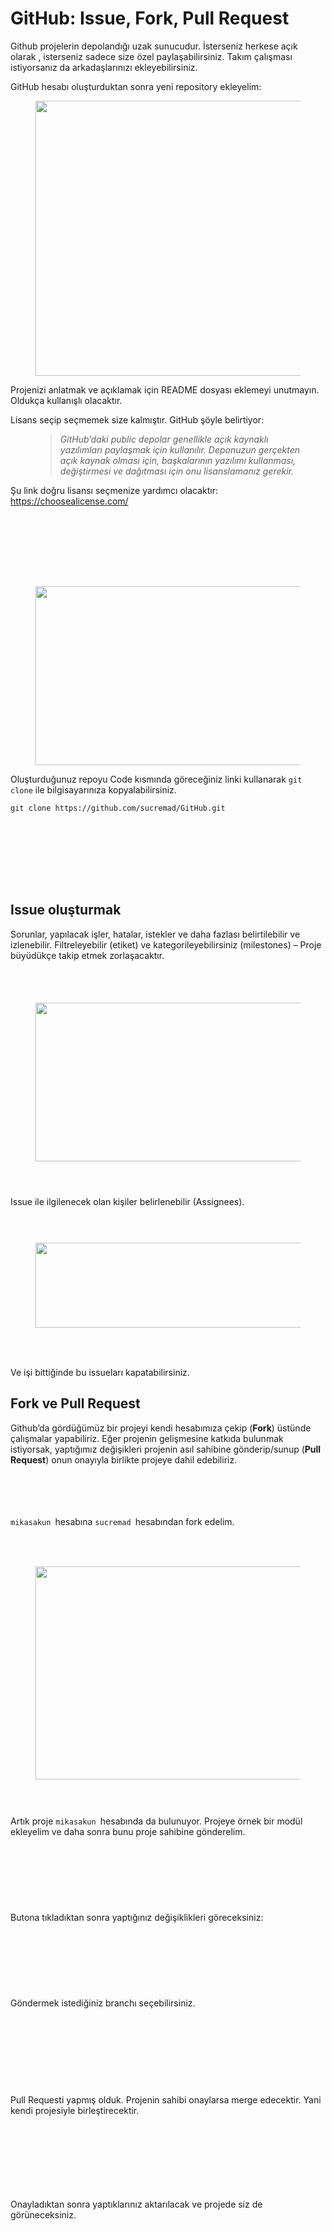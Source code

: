 <h1 class="entry-title">GitHub: Issue, Fork, Pull&nbsp;Request</h1>		</header><!-- .entry-header -->
		<div class="entry-content">
		
<p>Github projelerin depolandığı uzak sunucudur. İsterseniz herkese açık olarak , isterseniz sadece size özel paylaşabilirsiniz. Takım çalışması istiyorsanız da arkadaşlarınızı ekleyebilirsiniz. </p>



<p>GitHub hesabı oluşturduktan sonra yeni repository ekleyelim:</p>



<div class="wp-block-image"><figure class="aligncenter size-large is-resized"><img loading="lazy" data-attachment-id="244" data-permalink="https://cybling.wordpress.com/image-9/" data-orig-file="https://cybling.files.wordpress.com/2021/01/image-9.png" data-orig-size="944,822" data-comments-opened="0" data-image-meta="{&quot;aperture&quot;:&quot;0&quot;,&quot;credit&quot;:&quot;&quot;,&quot;camera&quot;:&quot;&quot;,&quot;caption&quot;:&quot;&quot;,&quot;created_timestamp&quot;:&quot;0&quot;,&quot;copyright&quot;:&quot;&quot;,&quot;focal_length&quot;:&quot;0&quot;,&quot;iso&quot;:&quot;0&quot;,&quot;shutter_speed&quot;:&quot;0&quot;,&quot;title&quot;:&quot;&quot;,&quot;orientation&quot;:&quot;0&quot;}" data-image-title="image-9" data-image-description="" data-medium-file="https://cybling.files.wordpress.com/2021/01/image-9.png?w=300" data-large-file="https://cybling.files.wordpress.com/2021/01/image-9.png?w=944" src="https://cybling.files.wordpress.com/2021/01/image-9.png?w=944" alt="" class="wp-image-244" width="506" height="440" srcset="https://cybling.files.wordpress.com/2021/01/image-9.png?w=506 506w, https://cybling.files.wordpress.com/2021/01/image-9.png?w=150 150w, https://cybling.files.wordpress.com/2021/01/image-9.png?w=300 300w, https://cybling.files.wordpress.com/2021/01/image-9.png?w=768 768w, https://cybling.files.wordpress.com/2021/01/image-9.png 944w" sizes="(max-width: 506px) 100vw, 506px" /></figure></div>



<p>Projenizi anlatmak ve açıklamak için README dosyası eklemeyi unutmayın. Oldukça kullanışlı olacaktır. </p>



<p>Lisans seçip seçmemek size kalmıştır. GitHub şöyle belirtiyor:</p>



<figure class="wp-block-pullquote"><blockquote><p></p><cite>GitHub&#8217;daki public depolar genellikle açık kaynaklı yazılımları paylaşmak için kullanılır. Deponuzun gerçekten açık kaynak olması için, başkalarının yazılımı kullanması, değiştirmesi ve dağıtması için onu lisanslamanız gerekir.</cite></blockquote></figure>



<p>Şu link doğru lisansı seçmenize yardımcı olacaktır: <a href="https://choosealicense.com/" rel="nofollow">https://choosealicense.com/</a></p>



<div style="height:100px;" aria-hidden="true" class="wp-block-spacer"></div>



<div class="wp-block-image"><figure class="aligncenter size-large is-resized"><img loading="lazy" data-attachment-id="251" data-permalink="https://cybling.wordpress.com/image-10/" data-orig-file="https://cybling.files.wordpress.com/2021/01/image-10.png" data-orig-size="1155,472" data-comments-opened="0" data-image-meta="{&quot;aperture&quot;:&quot;0&quot;,&quot;credit&quot;:&quot;&quot;,&quot;camera&quot;:&quot;&quot;,&quot;caption&quot;:&quot;&quot;,&quot;created_timestamp&quot;:&quot;0&quot;,&quot;copyright&quot;:&quot;&quot;,&quot;focal_length&quot;:&quot;0&quot;,&quot;iso&quot;:&quot;0&quot;,&quot;shutter_speed&quot;:&quot;0&quot;,&quot;title&quot;:&quot;&quot;,&quot;orientation&quot;:&quot;0&quot;}" data-image-title="image-10" data-image-description="" data-medium-file="https://cybling.files.wordpress.com/2021/01/image-10.png?w=300" data-large-file="https://cybling.files.wordpress.com/2021/01/image-10.png?w=1000" src="https://cybling.files.wordpress.com/2021/01/image-10.png?w=1024" alt="" class="wp-image-251" width="703" height="286" srcset="https://cybling.files.wordpress.com/2021/01/image-10.png?w=1024 1024w, https://cybling.files.wordpress.com/2021/01/image-10.png?w=700 700w, https://cybling.files.wordpress.com/2021/01/image-10.png?w=150 150w, https://cybling.files.wordpress.com/2021/01/image-10.png?w=300 300w, https://cybling.files.wordpress.com/2021/01/image-10.png?w=768 768w, https://cybling.files.wordpress.com/2021/01/image-10.png 1155w" sizes="(max-width: 703px) 100vw, 703px" /></figure></div>



<p>Oluşturduğunuz repoyu Code kısmında göreceğiniz linki kullanarak <code>git clone</code> ile bilgisayarınıza kopyalabilirsiniz.</p>



<pre class="wp-block-code"><code>git clone https://github.com/sucremad/GitHub.git</code></pre>



<div style="height:100px;" aria-hidden="true" class="wp-block-spacer"></div>



<h2>Issue oluşturmak</h2>



<p>Sorunlar, yapılacak işler, hatalar, istekler ve daha fazlası belirtilebilir ve izlenebilir. Filtreleyebilir (etiket) ve kategorileyebilirsiniz (milestones) &#8211; Proje büyüdükçe takip etmek zorlaşacaktır.</p>



<div style="height:39px;" aria-hidden="true" class="wp-block-spacer"></div>



<div class="wp-block-image"><figure class="aligncenter size-large is-resized"><img loading="lazy" data-attachment-id="255" data-permalink="https://cybling.wordpress.com/image-11/" data-orig-file="https://cybling.files.wordpress.com/2021/01/image-11.png" data-orig-size="1578,578" data-comments-opened="0" data-image-meta="{&quot;aperture&quot;:&quot;0&quot;,&quot;credit&quot;:&quot;&quot;,&quot;camera&quot;:&quot;&quot;,&quot;caption&quot;:&quot;&quot;,&quot;created_timestamp&quot;:&quot;0&quot;,&quot;copyright&quot;:&quot;&quot;,&quot;focal_length&quot;:&quot;0&quot;,&quot;iso&quot;:&quot;0&quot;,&quot;shutter_speed&quot;:&quot;0&quot;,&quot;title&quot;:&quot;&quot;,&quot;orientation&quot;:&quot;0&quot;}" data-image-title="image-11" data-image-description="" data-medium-file="https://cybling.files.wordpress.com/2021/01/image-11.png?w=300" data-large-file="https://cybling.files.wordpress.com/2021/01/image-11.png?w=1000" src="https://cybling.files.wordpress.com/2021/01/image-11.png?w=1024" alt="" class="wp-image-255" width="695" height="254" srcset="https://cybling.files.wordpress.com/2021/01/image-11.png?w=1024 1024w, https://cybling.files.wordpress.com/2021/01/image-11.png?w=693 693w, https://cybling.files.wordpress.com/2021/01/image-11.png?w=1387 1387w, https://cybling.files.wordpress.com/2021/01/image-11.png?w=150 150w, https://cybling.files.wordpress.com/2021/01/image-11.png?w=300 300w, https://cybling.files.wordpress.com/2021/01/image-11.png?w=768 768w" sizes="(max-width: 695px) 100vw, 695px" /></figure></div>



<div style="height:28px;" aria-hidden="true" class="wp-block-spacer"></div>



<p>Issue ile ilgilenecek olan kişiler belirlenebilir (Assignees).</p>



<div style="height:29px;" aria-hidden="true" class="wp-block-spacer"></div>



<p></p>



<div class="wp-block-image"><figure class="aligncenter size-large is-resized"><img loading="lazy" data-attachment-id="258" data-permalink="https://cybling.wordpress.com/image-12/" data-orig-file="https://cybling.files.wordpress.com/2021/01/image-12.png" data-orig-size="1567,336" data-comments-opened="0" data-image-meta="{&quot;aperture&quot;:&quot;0&quot;,&quot;credit&quot;:&quot;&quot;,&quot;camera&quot;:&quot;&quot;,&quot;caption&quot;:&quot;&quot;,&quot;created_timestamp&quot;:&quot;0&quot;,&quot;copyright&quot;:&quot;&quot;,&quot;focal_length&quot;:&quot;0&quot;,&quot;iso&quot;:&quot;0&quot;,&quot;shutter_speed&quot;:&quot;0&quot;,&quot;title&quot;:&quot;&quot;,&quot;orientation&quot;:&quot;0&quot;}" data-image-title="image-12" data-image-description="" data-medium-file="https://cybling.files.wordpress.com/2021/01/image-12.png?w=300" data-large-file="https://cybling.files.wordpress.com/2021/01/image-12.png?w=1000" src="https://cybling.files.wordpress.com/2021/01/image-12.png?w=1024" alt="" class="wp-image-258" width="639" height="136" srcset="https://cybling.files.wordpress.com/2021/01/image-12.png?w=1024 1024w, https://cybling.files.wordpress.com/2021/01/image-12.png?w=634 634w, https://cybling.files.wordpress.com/2021/01/image-12.png?w=1269 1269w, https://cybling.files.wordpress.com/2021/01/image-12.png?w=150 150w, https://cybling.files.wordpress.com/2021/01/image-12.png?w=300 300w, https://cybling.files.wordpress.com/2021/01/image-12.png?w=768 768w" sizes="(max-width: 639px) 100vw, 639px" /></figure></div>



<div style="height:35px;" aria-hidden="true" class="wp-block-spacer"></div>



<p>Ve işi bittiğinde bu issueları kapatabilirsiniz.</p>



<p></p>



<h2>Fork ve Pull Request</h2>



<p>Github&#8217;da gördüğümüz bir projeyi kendi hesabımıza çekip (<strong>Fork</strong>) üstünde çalışmalar yapabiliriz.  Eğer projenin gelişmesine katkıda bulunmak istiyorsak, yaptığımız değişikleri projenin asıl sahibine gönderip/sunup (<strong>Pull Request</strong>) onun onayıyla birlikte projeye dahil edebiliriz.</p>



<figure class="wp-block-image size-large"><img data-attachment-id="263" data-permalink="https://cybling.wordpress.com/image-13/" data-orig-file="https://cybling.files.wordpress.com/2021/01/image-13.png" data-orig-size="502,70" data-comments-opened="0" data-image-meta="{&quot;aperture&quot;:&quot;0&quot;,&quot;credit&quot;:&quot;&quot;,&quot;camera&quot;:&quot;&quot;,&quot;caption&quot;:&quot;&quot;,&quot;created_timestamp&quot;:&quot;0&quot;,&quot;copyright&quot;:&quot;&quot;,&quot;focal_length&quot;:&quot;0&quot;,&quot;iso&quot;:&quot;0&quot;,&quot;shutter_speed&quot;:&quot;0&quot;,&quot;title&quot;:&quot;&quot;,&quot;orientation&quot;:&quot;0&quot;}" data-image-title="image-13" data-image-description="" data-medium-file="https://cybling.files.wordpress.com/2021/01/image-13.png?w=300" data-large-file="https://cybling.files.wordpress.com/2021/01/image-13.png?w=502" src="https://cybling.files.wordpress.com/2021/01/image-13.png?w=502" alt="" class="wp-image-263" srcset="https://cybling.files.wordpress.com/2021/01/image-13.png 502w, https://cybling.files.wordpress.com/2021/01/image-13.png?w=150 150w, https://cybling.files.wordpress.com/2021/01/image-13.png?w=300 300w" sizes="(max-width: 502px) 100vw, 502px" /></figure>



<div style="height:40px;" aria-hidden="true" class="wp-block-spacer"></div>



<p><code>mikasakun </code>hesabına <code>sucremad </code>hesabından fork edelim.</p>



<div style="height:35px;" aria-hidden="true" class="wp-block-spacer"></div>



<div class="wp-block-image"><figure class="aligncenter size-large is-resized"><img loading="lazy" data-attachment-id="264" data-permalink="https://cybling.wordpress.com/image-14/" data-orig-file="https://cybling.files.wordpress.com/2021/01/image-14.png" data-orig-size="1307,736" data-comments-opened="0" data-image-meta="{&quot;aperture&quot;:&quot;0&quot;,&quot;credit&quot;:&quot;&quot;,&quot;camera&quot;:&quot;&quot;,&quot;caption&quot;:&quot;&quot;,&quot;created_timestamp&quot;:&quot;0&quot;,&quot;copyright&quot;:&quot;&quot;,&quot;focal_length&quot;:&quot;0&quot;,&quot;iso&quot;:&quot;0&quot;,&quot;shutter_speed&quot;:&quot;0&quot;,&quot;title&quot;:&quot;&quot;,&quot;orientation&quot;:&quot;0&quot;}" data-image-title="image-14" data-image-description="" data-medium-file="https://cybling.files.wordpress.com/2021/01/image-14.png?w=300" data-large-file="https://cybling.files.wordpress.com/2021/01/image-14.png?w=1000" src="https://cybling.files.wordpress.com/2021/01/image-14.png?w=1024" alt="" class="wp-image-264" width="607" height="341" srcset="https://cybling.files.wordpress.com/2021/01/image-14.png?w=1024 1024w, https://cybling.files.wordpress.com/2021/01/image-14.png?w=607 607w, https://cybling.files.wordpress.com/2021/01/image-14.png?w=1211 1211w, https://cybling.files.wordpress.com/2021/01/image-14.png?w=150 150w, https://cybling.files.wordpress.com/2021/01/image-14.png?w=300 300w, https://cybling.files.wordpress.com/2021/01/image-14.png?w=768 768w" sizes="(max-width: 607px) 100vw, 607px" /></figure></div>



<div style="height:30px;" aria-hidden="true" class="wp-block-spacer"></div>



<p>Artık proje <code>mikasakun </code>hesabında da bulunuyor. Projeye örnek bir modül ekleyelim ve daha sonra bunu proje sahibine gönderelim.</p>



<div style="height:37px;" aria-hidden="true" class="wp-block-spacer"></div>



<figure class="wp-block-image size-large"><img data-attachment-id="267" data-permalink="https://cybling.wordpress.com/image-16/" data-orig-file="https://cybling.files.wordpress.com/2021/01/image-16.png" data-orig-size="1137,229" data-comments-opened="0" data-image-meta="{&quot;aperture&quot;:&quot;0&quot;,&quot;credit&quot;:&quot;&quot;,&quot;camera&quot;:&quot;&quot;,&quot;caption&quot;:&quot;&quot;,&quot;created_timestamp&quot;:&quot;0&quot;,&quot;copyright&quot;:&quot;&quot;,&quot;focal_length&quot;:&quot;0&quot;,&quot;iso&quot;:&quot;0&quot;,&quot;shutter_speed&quot;:&quot;0&quot;,&quot;title&quot;:&quot;&quot;,&quot;orientation&quot;:&quot;0&quot;}" data-image-title="image-16" data-image-description="" data-medium-file="https://cybling.files.wordpress.com/2021/01/image-16.png?w=300" data-large-file="https://cybling.files.wordpress.com/2021/01/image-16.png?w=1000" src="https://cybling.files.wordpress.com/2021/01/image-16.png?w=1024" alt="" class="wp-image-267" srcset="https://cybling.files.wordpress.com/2021/01/image-16.png?w=1024 1024w, https://cybling.files.wordpress.com/2021/01/image-16.png?w=150 150w, https://cybling.files.wordpress.com/2021/01/image-16.png?w=300 300w, https://cybling.files.wordpress.com/2021/01/image-16.png?w=768 768w, https://cybling.files.wordpress.com/2021/01/image-16.png 1137w" sizes="(max-width: 1024px) 100vw, 1024px" /></figure>



<div style="height:27px;" aria-hidden="true" class="wp-block-spacer"></div>



<p>Butona tıkladıktan sonra yaptığınız değişiklikleri göreceksiniz:</p>



<div style="height:20px;" aria-hidden="true" class="wp-block-spacer"></div>



<div class="wp-block-image"><figure class="aligncenter size-large"><img data-attachment-id="269" data-permalink="https://cybling.wordpress.com/image-18/" data-orig-file="https://cybling.files.wordpress.com/2021/01/image-18.png" data-orig-size="1866,814" data-comments-opened="0" data-image-meta="{&quot;aperture&quot;:&quot;0&quot;,&quot;credit&quot;:&quot;&quot;,&quot;camera&quot;:&quot;&quot;,&quot;caption&quot;:&quot;&quot;,&quot;created_timestamp&quot;:&quot;0&quot;,&quot;copyright&quot;:&quot;&quot;,&quot;focal_length&quot;:&quot;0&quot;,&quot;iso&quot;:&quot;0&quot;,&quot;shutter_speed&quot;:&quot;0&quot;,&quot;title&quot;:&quot;&quot;,&quot;orientation&quot;:&quot;0&quot;}" data-image-title="image-18" data-image-description="" data-medium-file="https://cybling.files.wordpress.com/2021/01/image-18.png?w=300" data-large-file="https://cybling.files.wordpress.com/2021/01/image-18.png?w=1000" src="https://cybling.files.wordpress.com/2021/01/image-18.png?w=1024" alt="" class="wp-image-269" srcset="https://cybling.files.wordpress.com/2021/01/image-18.png?w=1024 1024w, https://cybling.files.wordpress.com/2021/01/image-18.png?w=150 150w, https://cybling.files.wordpress.com/2021/01/image-18.png?w=300 300w, https://cybling.files.wordpress.com/2021/01/image-18.png?w=768 768w, https://cybling.files.wordpress.com/2021/01/image-18.png 1866w" sizes="(max-width: 1024px) 100vw, 1024px" /></figure></div>



<div style="height:44px;" aria-hidden="true" class="wp-block-spacer"></div>



<p>Göndermek istediğiniz branchı seçebilirsiniz.</p>



<div style="height:41px;" aria-hidden="true" class="wp-block-spacer"></div>



<div class="wp-block-image"><figure class="aligncenter size-large"><img data-attachment-id="270" data-permalink="https://cybling.wordpress.com/image-19/" data-orig-file="https://cybling.files.wordpress.com/2021/01/image-19.png" data-orig-size="1543,592" data-comments-opened="0" data-image-meta="{&quot;aperture&quot;:&quot;0&quot;,&quot;credit&quot;:&quot;&quot;,&quot;camera&quot;:&quot;&quot;,&quot;caption&quot;:&quot;&quot;,&quot;created_timestamp&quot;:&quot;0&quot;,&quot;copyright&quot;:&quot;&quot;,&quot;focal_length&quot;:&quot;0&quot;,&quot;iso&quot;:&quot;0&quot;,&quot;shutter_speed&quot;:&quot;0&quot;,&quot;title&quot;:&quot;&quot;,&quot;orientation&quot;:&quot;0&quot;}" data-image-title="image-19" data-image-description="" data-medium-file="https://cybling.files.wordpress.com/2021/01/image-19.png?w=300" data-large-file="https://cybling.files.wordpress.com/2021/01/image-19.png?w=1000" src="https://cybling.files.wordpress.com/2021/01/image-19.png?w=1024" alt="" class="wp-image-270" srcset="https://cybling.files.wordpress.com/2021/01/image-19.png?w=1024 1024w, https://cybling.files.wordpress.com/2021/01/image-19.png?w=150 150w, https://cybling.files.wordpress.com/2021/01/image-19.png?w=300 300w, https://cybling.files.wordpress.com/2021/01/image-19.png?w=768 768w, https://cybling.files.wordpress.com/2021/01/image-19.png 1543w" sizes="(max-width: 1024px) 100vw, 1024px" /></figure></div>



<div style="height:41px;" aria-hidden="true" class="wp-block-spacer"></div>



<p>Pull Requesti yapmış olduk. Projenin sahibi onaylarsa merge edecektir. Yani kendi projesiyle birleştirecektir.</p>



<div style="height:38px;" aria-hidden="true" class="wp-block-spacer"></div>



<div class="wp-block-image"><figure class="aligncenter size-large"><img data-attachment-id="272" data-permalink="https://cybling.wordpress.com/image-20/" data-orig-file="https://cybling.files.wordpress.com/2021/01/image-20.png" data-orig-size="1152,325" data-comments-opened="0" data-image-meta="{&quot;aperture&quot;:&quot;0&quot;,&quot;credit&quot;:&quot;&quot;,&quot;camera&quot;:&quot;&quot;,&quot;caption&quot;:&quot;&quot;,&quot;created_timestamp&quot;:&quot;0&quot;,&quot;copyright&quot;:&quot;&quot;,&quot;focal_length&quot;:&quot;0&quot;,&quot;iso&quot;:&quot;0&quot;,&quot;shutter_speed&quot;:&quot;0&quot;,&quot;title&quot;:&quot;&quot;,&quot;orientation&quot;:&quot;0&quot;}" data-image-title="image-20" data-image-description="" data-medium-file="https://cybling.files.wordpress.com/2021/01/image-20.png?w=300" data-large-file="https://cybling.files.wordpress.com/2021/01/image-20.png?w=1000" src="https://cybling.files.wordpress.com/2021/01/image-20.png?w=1024" alt="" class="wp-image-272" srcset="https://cybling.files.wordpress.com/2021/01/image-20.png?w=1024 1024w, https://cybling.files.wordpress.com/2021/01/image-20.png?w=150 150w, https://cybling.files.wordpress.com/2021/01/image-20.png?w=300 300w, https://cybling.files.wordpress.com/2021/01/image-20.png?w=768 768w, https://cybling.files.wordpress.com/2021/01/image-20.png 1152w" sizes="(max-width: 1024px) 100vw, 1024px" /></figure></div>



<div style="height:39px;" aria-hidden="true" class="wp-block-spacer"></div>



<p>Onayladıktan sonra yaptıklarınız aktarılacak ve projede siz de görüneceksiniz.</p>



<div style="height:51px;" aria-hidden="true" class="wp-block-spacer"></div>



<div class="wp-block-image"><figure class="aligncenter size-large"><img data-attachment-id="274" data-permalink="https://cybling.wordpress.com/image-21/" data-orig-file="https://cybling.files.wordpress.com/2021/01/image-21.png" data-orig-size="1584,866" data-comments-opened="0" data-image-meta="{&quot;aperture&quot;:&quot;0&quot;,&quot;credit&quot;:&quot;&quot;,&quot;camera&quot;:&quot;&quot;,&quot;caption&quot;:&quot;&quot;,&quot;created_timestamp&quot;:&quot;0&quot;,&quot;copyright&quot;:&quot;&quot;,&quot;focal_length&quot;:&quot;0&quot;,&quot;iso&quot;:&quot;0&quot;,&quot;shutter_speed&quot;:&quot;0&quot;,&quot;title&quot;:&quot;&quot;,&quot;orientation&quot;:&quot;0&quot;}" data-image-title="image-21" data-image-description="" data-medium-file="https://cybling.files.wordpress.com/2021/01/image-21.png?w=300" data-large-file="https://cybling.files.wordpress.com/2021/01/image-21.png?w=1000" src="https://cybling.files.wordpress.com/2021/01/image-21.png?w=1024" alt="" class="wp-image-274" srcset="https://cybling.files.wordpress.com/2021/01/image-21.png?w=1024 1024w, https://cybling.files.wordpress.com/2021/01/image-21.png?w=150 150w, https://cybling.files.wordpress.com/2021/01/image-21.png?w=300 300w, https://cybling.files.wordpress.com/2021/01/image-21.png?w=768 768w, https://cybling.files.wordpress.com/2021/01/image-21.png 1584w" sizes="(max-width: 1024px) 100vw, 1024px" /></figure></div>

